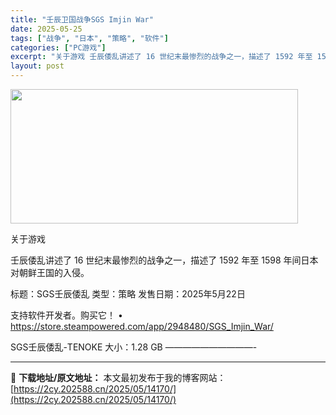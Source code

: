 ```yaml
---
title: "壬辰卫国战争SGS Imjin War"
date: 2025-05-25
tags: ["战争", "日本", "策略", "软件"]
categories: ["PC游戏"]
excerpt: "关于游戏 壬辰倭乱讲述了 16 世纪末最惨烈的战争之一，描述了 1592 年至 1598 年间日本对朝鲜王国的入侵。 标题：SGS壬辰倭乱 类型：策略 发售日期：2025年5月22日 支持软件开发者。购买它！ • https://store.steampowered.com/app/2948480/&hellip;"
layout: post
---
```


<img src="https://2cy.202588.cn/wp-content/uploads/2025/05/2025052514544332.webp" alt="" width="460" height="215" class="aligncenter size-full wp-image-14161" />

关于游戏

壬辰倭乱讲述了 16 世纪末最惨烈的战争之一，描述了 1592 年至 1598 年间日本对朝鲜王国的入侵。

标题：SGS壬辰倭乱
类型：策略
发售日期：2025年5月22日

支持软件开发者。购买它！
• https://store.steampowered.com/app/2948480/SGS_Imjin_War/

SGS壬辰倭乱-TENOKE
大小：1.28 GB
——————————- 

---
📖 **下载地址/原文地址：** 本文最初发布于我的博客网站：[https://2cy.202588.cn/2025/05/14170/](https://2cy.202588.cn/2025/05/14170/)
